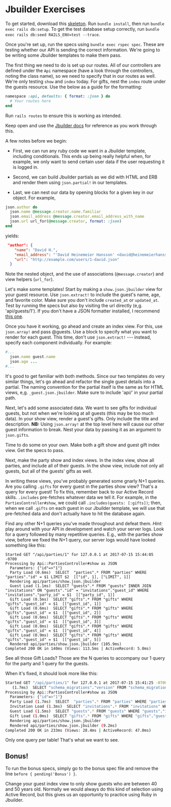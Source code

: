 # Jbuilder Exercises

To get started, download this [skeleton][jbuilder-zip]. Run `bundle install`,
then run `bundle exec rails db:setup`. To get the test database setup correctly,
run `bundle exec rails db:seed RAILS_ENV=test --trace`.

Once you're set up, run the specs using `bundle exec rspec spec`. These are
testing whether our API is sending the correct information. We're going to be
writing some Jbuilder templates to make them pass.

The first thing we need to do is set up our routes. All of our controllers are
defined under the `Api` namespace (have a look through the controllers, noting
the class name), so we need to specify that in our routes as well. We're only
testing `show` and `index` today. For gifts, nest the `index` route under the
guests resource. Use the below as a guide for the formatting:

```ruby
namespace :api, defaults: { format: :json } do
  # Your routes here
end
```

Run `rails routes` to ensure this is working as intended.

Keep open and use the [Jbuilder docs][docs-link] for reference as you work
through this.

A few notes before we begin:

- First, we can run any ruby code we want in a Jbuilder template, including
  conditionals. This ends up being really helpful when, for example, we only
  want to send certain user data if the user requesting it is logged in.

- Second, we can build Jbuilder partials as we did with HTML and ERB and render
  them using `json.partial!` in our templates.

- Last, we can nest our data by opening blocks for a given key in our object.
  For example,

```ruby
json.author do
  json.name @message.creator.name.familiar
  json.email_address @message.creator.email_address_with_name
  json.url url_for(@message.creator, format: :json)
end
```

yields:

```json
 "author": {
    "name": "David H.",
    "email_address": "'David Heinemeier Hansson' <david@heinemeierhansson.com>",
    "url": "http://example.com/users/1-david.json"
  }
```

Note the nested object, and the use of associations (`@message.creator`) and
view helpers (`url_for`).

Let's make some templates! Start by making a `show.json.jbuilder` view for your
guest resource. Use `json.extract!` to include the guest's name, age, and
favorite color. Make sure you don't include `created_at` or `updated_at`. Test
by running the specs but also by visiting the url directly (e,g.
'api/guests/1'). If you don't have a JSON formatter installed, I recommend [this
one][formatter-link].

Once you have it working, go ahead and create an index view. For this, use
`json.array!` and pass @guests. Use a block to specify what you want to render
for each guest. This time, don't use `json.extract!` --- instead, specify each
component individually. For example:

```ruby
#...
  json.name guest.name
  json.age ...
#...
```

It's good to get familiar with both methods. Since our two templates do very
similar things, let's go ahead and refactor the single guest details into a
partial. The naming convention for the partial itself is the same as for HTML
views, e,g. `_guest.json.jbuilder`. Make sure to include 'api/' in your partial
path.

Next, let's add some associated data. We want to see gifts for individual
guests, but not when we're looking at all guests (this may be too much data). In
your show view, render a guest's gifts. Only include the title and description.
**NB:** Using `json.array!` at the top level here will cause our other guest
information to break. Nest your data by passing it as an argument to
`json.gifts`.

Time to do some on your own. Make both a gift show and guest gift index view.
Get the specs to pass.

Next, make the party show and index views. In the index view, show all parties,
and include all of their guests. In the show view, include not only all guests,
but all of the guests' gifts as well.

In writing these views, you've probably generated some gnarly N+1 queries. Are
you calling `.gifts` for every guest in the parties show view? That's a query
for every guest! To fix this, remember back to our Active Record skills.
`.includes` pre-fetches whatever data we tell it. For example, in the
`PartiesController#show`, we could call `.includes(guests: [:gifts])`; then,
when we call `.gifts` on each guest in our Jbuilder template, we will use that
pre-fetched data and don't actually have to hit the database again.

Find any other N+1 queries you've made throughout and defeat them. _Hint:_ play
around with your API in development and watch your server logs. Look for a query
followed by many repetitive queries. E.g., with the parties show view, before we
fixed the N+1 query, our server logs would have looked something like this:

```shell
Started GET "/api/parties/1" for 127.0.0.1 at 2017-07-15 15:44:05 -0700
Processing by Api::PartiesController#show as JSON
  Parameters: {"id"=>"1"}
  Party Load (0.6ms)  SELECT  "parties".* FROM "parties" WHERE "parties"."id" = $1 LIMIT $2  [["id", 1], ["LIMIT", 1]]
  Rendering api/parties/show.json.jbuilder
  Guest Load (1.1ms)  SELECT "guests".* FROM "guests" INNER JOIN "invitations" ON "guests"."id" = "invitations"."guest_id" WHERE "invitations"."party_id" = $1  [["party_id", 1]]
  Gift Load (0.5ms)  SELECT "gifts".* FROM "gifts" WHERE "gifts"."guest_id" = $1  [["guest_id", 1]]
  Gift Load (0.6ms)  SELECT "gifts".* FROM "gifts" WHERE "gifts"."guest_id" = $1  [["guest_id", 2]]
  Gift Load (0.6ms)  SELECT "gifts".* FROM "gifts" WHERE "gifts"."guest_id" = $1  [["guest_id", 3]]
  Gift Load (0.8ms)  SELECT "gifts".* FROM "gifts" WHERE "gifts"."guest_id" = $1  [["guest_id", 4]]
  Gift Load (0.9ms)  SELECT "gifts".* FROM "gifts" WHERE "gifts"."guest_id" = $1  [["guest_id", 5]]
  Rendered api/parties/show.json.jbuilder (105.9ms)
Completed 200 OK in 140ms (Views: 113.5ms | ActiveRecord: 5.0ms)
```

See all those Gift Loads? Those are the N queries to accompany our 1 query for
the party and 1 query for the guests.

When it's fixed, it should look more like this:

```sh
Started GET "/api/parties/1" for 127.0.0.1 at 2017-07-15 15:41:25 -0700
   (1.7ms)  SELECT "schema_migrations"."version" FROM "schema_migrations" ORDER BY "schema_migrations"."version" ASC
Processing by Api::PartiesController#show as JSON
  Parameters: {"id"=>"1"}
  Party Load (1.7ms)  SELECT  "parties".* FROM "parties" WHERE "parties"."id" = $1 LIMIT $2  [["id", 1], ["LIMIT", 1]]
  Invitation Load (1.3ms)  SELECT "invitations".* FROM "invitations" WHERE "invitations"."party_id" = 1
  Guest Load (1.5ms)  SELECT "guests".* FROM "guests" WHERE "guests"."id" IN (1, 2, 3, 4, 5)
  Gift Load (1.0ms)  SELECT "gifts".* FROM "gifts" WHERE "gifts"."guest_id" IN (1, 2, 3, 4, 5)
  Rendering api/parties/show.json.jbuilder
  Rendered api/parties/show.json.jbuilder (9.2ms)
Completed 200 OK in 233ms (Views: 28.4ms | ActiveRecord: 47.0ms)
```

Only one query per table! That's what we want to see.

## Bonus!

To run the bonus specs, simply go to the bonus spec file and remove the line
`before { pending('Bonus') }`.

Change your guest index view to only show guests who are between 40 and 50 years
old. Normally we would always do this kind of selection using Active Record, but
this gives us an opportunity to practice using Ruby in Jbuilder.

[jbuilder-zip]:
  https://assets.aaonline.io/fullstack/react/projects/jbuilder/skeleton.zip?
[formatter-link]:
  https://chrome.google.com/webstore/detail/json-formatter/bcjindcccaagfpapjjmafapmmgkkhgoa?hl=en
[docs-link]: https://github.com/rails/jbuilder
